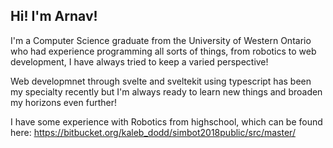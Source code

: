 ## Hi! I'm Arnav!
I'm a Computer Science graduate from the University of Western Ontario who had experience programming all sorts of things, from robotics to web development, I have always tried to keep a varied perspective!

Web developmnet through svelte and sveltekit using typescript has been my specialty recently but I'm always ready to learn new things and broaden my horizons even further!

I have some experience with Robotics from highschool, which can be found here: https://bitbucket.org/kaleb_dodd/simbot2018public/src/master/
<!--
**Arnav-Mehrotra/Arnav-Mehrotra** is a ✨ _special_ ✨ repository because its `README.md` (this file) appears on your GitHub profile.

Here are some ideas to get you started:

- 🔭 I’m currently working on ...
- 🌱 I’m currently learning ...
- 👯 I’m looking to collaborate on ...
- 🤔 I’m looking for help with ...
- 💬 Ask me about ...
- 📫 How to reach me: ...
- 😄 Pronouns: ...
- ⚡ Fun fact: ...
-->
